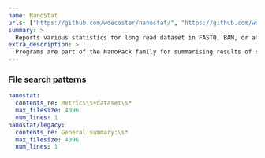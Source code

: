 ```yaml
---
name: NanoStat
urls: ["https://github.com/wdecoster/nanostat/", "https://github.com/wdecoster/nanoplot/"]
summary: >
  Reports various statistics for long read dataset in FASTQ, BAM, or albacore sequencing summary format (supports NanoPack; NanoPlot, NanoComp)
extra_description: >
  Programs are part of the NanoPack family for summarising results of sequencing on Oxford Nanopore methods (MinION, PromethION etc.)
---
```


### File search patterns

```yaml
nanostat:
  contents_re: Metrics\s+dataset\s*
  max_filesize: 4096
  num_lines: 1
nanostat/legacy:
  contents_re: General summary:\s*
  max_filesize: 4096
  num_lines: 1
```
